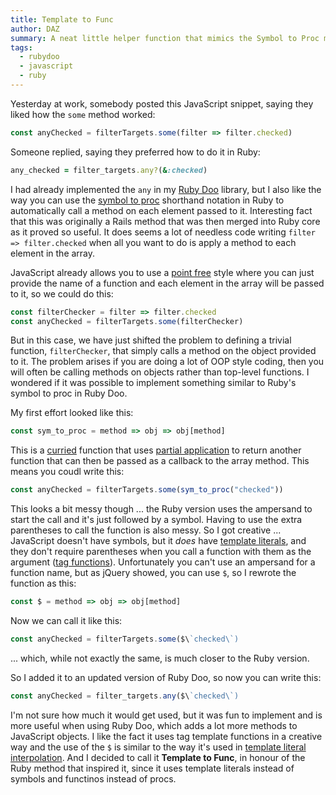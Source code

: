 ```yaml
---
title: Template to Func
author: DAZ
summary: A neat little helper function that mimics the Symbol to Proc method in Ruby
tags:
  - rubydoo
  - javascript
  - ruby
---
```


Yesterday at work, somebody posted this JavaScript snippet, saying they liked how the `some` method worked:

```javascript
const anyChecked = filterTargets.some(filter => filter.checked)
````

Someone replied, saying they preferred how to do it in Ruby:

```ruby
any_checked = filter_targets.any?(&:checked)
```

I had already implemented the `any` in my [Ruby Doo](/projects/ruby-doo) library, but I also like the way you can use the [symbol to proc](https://www.mintbit.com/blog/rubys-symbol-to-proc-shorthand-method-name/) shorthand notation in Ruby to automatically call a method on each element passed to it. Interesting fact that this was originally a Rails method that was then merged into Ruby core as it proved so useful. It does seems a lot of needless code writing `filter => filter.checked` when all you want to do is apply a method to each element in the array.

JavaScript already allows you to use a [point free](https://en.wikipedia.org/wiki/Tacit_programming) style where you can just provide the name of a function and each element in the array will be passed to it, so we could do this:


```javascript
const filterChecker = filter => filter.checked
const anyChecked = filterTargets.some(filterChecker)
````

But in this case, we have just shifted the problem to defining a trivial function, `filterChecker`, that simply calls a method on the object provided to it. The problem arises if you are doing a lot of OOP style coding, then you will often be calling methods on objects rather than top-level functions. I wondered if it was possible to implement something similar to Ruby's symbol to proc in Ruby Doo.

My first effort looked like this:

```javascript
const sym_to_proc = method => obj => obj[method]
```

This is a [curried](https://javascript.info/currying-partials) function that uses [partial application](https://barker.codes/blog/currying-and-partial-application-in-javascript/) to return another function that can then be passed as a callback to the array method. This means you coudl write this:

```javascript
const anyChecked = filterTargets.some(sym_to_proc("checked"))
````

This looks a bit messy though ... the Ruby version uses the ampersand to start the call and it's just followed by a symbol. Having to use the extra parentheses to call the function is also messy. So I got creative ... JavaScript doesn't have symbols, but it *does* have [template literals](https://developer.mozilla.org/en-US/docs/Web/JavaScript/Reference/Template_literals), and they don't require parentheses when you call a function with them as the argument ([tag functions](https://codeburst.io/javascript-what-are-tag-functions-97682f29521b)). Unfortunately you can't use an ampersand for a function name, but as jQuery showed, you can use  `$`, so I rewrote the function as this:

```javascript
const $ = method => obj => obj[method]
```

Now we can call it like this:

```javascript
const anyChecked = filterTargets.some($\`checked\`)
````

... which, while not exactly the same, is much closer to the Ruby version.

So I added it to an updated version of Ruby Doo, so now you can write this:


```javascript
const anyChecked = filter_targets.any($\`checked\`)
````

I'm not sure how much it would get used, but it was fun to implement and is more useful when using Ruby Doo, which adds a lot more methods to JavaScript objects. I like the fact it uses tag template functions in a creative way and the use of the `$` is similar to the way it's used in [template literal interpolation](https://medium.com/@abhishekprasadkashyap/exploring-template-literals-javascripts-powerful-string-interpolation-5f62c1f04c0a). And I decided to call it **Template to Func**, in honour of the Ruby method that inspired it, since it uses template literals instead of symbols and functinos instead of procs.
